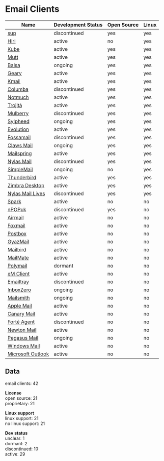 # Email Clients
| Name                                                                                                         | Development Status | Open Source | Linux |
| ------------------------------------------------------------------------------------------------------------ | ------------------ | ----------- | ----- |
| [sup](https://github.com/sup-heliotrope/sup)                                                                 | discontinued       | yes         | yes   |
| [Hiri](https://www.hiri.com/)                                                                                | active             | no          | yes   |
| [Kube](https://kube.kde.org/)                                                                                | active             | yes         | yes   |
| [Mutt](http://www.mutt.org/)                                                                                 | active             | yes         | yes   |
| [Balsa](https://pawsa.fedorapeople.org/balsa/)                                                               | ongoing            | yes         | yes   |
| [Geary](https://wiki.gnome.org/Apps/Geary)                                                                   | active             | yes         | yes   |
| [Kmail](https://www.kde.org/applications/internet/kmail/)                                                    | active             | yes         | yes   |
| [Columba](https://sourceforge.net/projects/columba/)                                                         | discontinued       | yes         | yes   |
| [Notmuch](https://notmuchmail.org/)                                                                          | active             | yes         | yes   |
| [Trojitá](http://trojita.flaska.net/)                                                                        | active             | yes         | yes   |
| [Mulberry](http://www.mulberrymail.com/)                                                                     | discontinued       | yes         | yes   |
| [Sylpheed](http://sylpheed.sraoss.jp/en/)                                                                    | ongoing            | yes         | yes   |
| [Evolution](https://wiki.gnome.org/Apps/Evolution)                                                           | active             | yes         | yes   |
| [Fossamail](http://www.fossamail.org/)                                                                       | discontinued       | yes         | yes   |
| [Claws Mail](http://www.claws-mail.org/)                                                                     | ongoing            | yes         | yes   |
| [Mailspring](https://getmailspring.com/)                                                                     | active             | yes         | yes   |
| [Nylas Mail](https://www.nylas.com/nylas-mail/)                                                              | discontinued       | yes         | yes   |
| [SimpleMail](http://simplemail.sourceforge.net/)                                                             | ongoing            | no          | yes   |
| [Thunderbird](https://www.mozilla.org/en-US/thunderbird/)                                                    | active             | yes         | yes   |
| [Zimbra Desktop](https://www.zimbra.com/zimbra-desktop/)                                                     | active             | yes         | yes   |
| [Nylas Mail Lives](https://github.com/nylas-mail-lives/nylas-mail)                                           | discontinued       | yes         | yes   |
| [Spark](https://sparkmailapp.com/)                                                                           | active             | no          | no    |
| [nPOPuk](http://npopuk.org.uk/3.03/)                                                                         | discontinued       | yes         | no    |
| [Airmail](http://airmailapp.com/)                                                                            | active             | no          | no    |
| [Foxmail](http://foxmail.com/)                                                                               | active             | no          | no    |
| [Postbox](https://postbox-inc.com/)                                                                          | active             | no          | no    |
| [GyazMail](http://www.gyazsquare.com/gyazmail/)                                                              | active             | no          | no    |
| [Mailbird](https://www.getmailbird.com/)                                                                     | active             | no          | no    |
| [MailMate](https://freron.com/)                                                                              | active             | no          | no    |
| [Polymail](https://polymail.io/)                                                                             | dormant            | no          | no    |
| [eM Client](http://www.emclient.com/)                                                                        | active             | no          | no    |
| [Emailtray](https://www.emailtray.com/)                                                                      | discontinued       | no          | no    |
| [InboxZero](https://inboxzero.easi.net/)                                                                     | ongoing            | no          | no    |
| [Mailsmith](https://www.mailsmith.org/)                                                                      | ongoing            | no          | no    |
| [Apple Mail](https://support.apple.com/mail)                                                                 | active             | no          | no    |
| [Canary Mail](http://canarymail.io/)                                                                         | active             | no          | no    |
| [Forté Agent](http://www.forteinc.com/main/homepage.php)                                                     | discontinued       | no          | no    |
| [Newton Mail](https://newtonhq.com/)                                                                         | active             | no          | no    |
| [Pegasus Mail](http://www.pmail.com/)                                                                        | ongoing            | no          | no    |
| [Windows Mail](https://www.microsoft.com/en-us/p/mail-and-calendar/9wzdncrfhvqm?activetab=pivot:overviewtab) | active             | no          | no    |
| [Microsoft Outlook](https://products.office.com/en-US/outlook/email-and-calendar-software-microsoft-outlook) | active             | no          | no    |

## Data
email clients: 42

**License**  
open source: 21  
proprietary: 21

**Linux support**  
linux support: 21  
no linux support: 21

**Dev status**  
unclear: 1  
dormant: 2  
discontinued: 10  
active: 29
